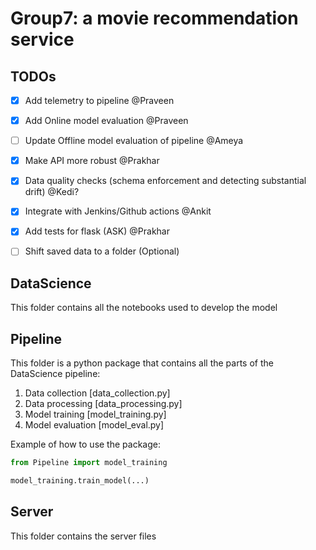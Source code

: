 # Group7: a movie recommendation service

## TODOs
 - [X] Add telemetry to pipeline @Praveen
 - [X] Add Online model evaluation @Praveen

 - [ ] Update Offline model evaluation of pipeline @Ameya

 - [X] Make API more robust @Prakhar
 - [X] Data quality checks (schema enforcement and detecting substantial drift) @Kedi? 

 - [X] Integrate with Jenkins/Github actions @Ankit

 - [X] Add tests for flask (ASK) @Prakhar
 - [ ] Shift saved data to a folder (Optional)




## DataScience
This folder contains all the notebooks used to develop the model


## Pipeline
This folder is a python package that contains all the parts of the DataScience pipeline:
1. Data collection [data_collection.py]
2. Data processing [data_processing.py]
3. Model training [model_training.py]
4. Model evaluation [model_eval.py]

Example of how to use the package:

``` python
from Pipeline import model_training

model_training.train_model(...)
```

## Server
This folder contains the server files
